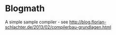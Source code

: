 Blogmath
========

A simple sample compiler - see http://blog.florian-schlachter.de/2013/02/compilerbau-grundlagen.html